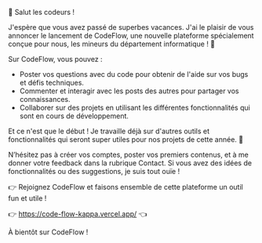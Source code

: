 👋 Salut les codeurs !

J'espère que vous avez passé de superbes vacances. J'ai le plaisir de vous annoncer le lancement de CodeFlow, une nouvelle plateforme spécialement conçue pour nous, les mineurs du département informatique ! 🚀

Sur CodeFlow, vous pouvez :

- Poster vos questions avec du code pour obtenir de l'aide sur vos bugs et défis techniques.
- Commenter et interagir avec les posts des autres pour partager vos connaissances.
- Collaborer sur des projets en utilisant les différentes fonctionnalités qui sont en cours de développement.

Et ce n'est que le début ! Je travaille déjà sur d'autres outils et fonctionnalités qui seront super utiles pour nos projets de cette année. 🎉

N’hésitez pas à créer vos comptes, poster vos premiers contenus, et à me donner votre feedback dans la rubrique Contact. Si vous avez des idées de fonctionnalités ou des suggestions, je suis tout ouïe !

👉 Rejoignez CodeFlow et faisons ensemble de cette plateforme un outil fun et utile !

👉 https://code-flow-kappa.vercel.app/ 👈

À bientôt sur CodeFlow !

